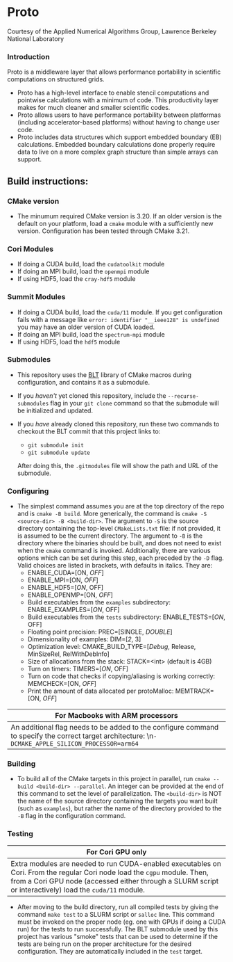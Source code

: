 # Proto
Courtesy of the Applied Numerical Algorithms Group, Lawrence Berkeley National Laboratory

### Introduction
Proto is a middleware layer that allows performance portability in scientific computations on structured grids. 
* Proto has a high-level interface to enable stencil computations and pointwise calculations with a minimum of code.  This productivity layer makes for much cleaner and smaller scientific codes.
* Proto allows users to have performance portability between platformas (including accelerator-based platforms) without having to change user code.
* Proto includes data structures which support embedded boundary (EB) calculations.  Embedded boundary calculations done properly require data to live on a more complex graph structure than simple arrays can support. 

## Build instructions:
### CMake version
* The minumum required CMake version is 3.20. If an older version is the default on your platform, load a `cmake` module with a sufficiently new version. Configuration has been tested through CMake 3.21.
### Cori Modules
* If doing a CUDA build, load the `cudatoolkit` module
* If doing an MPI build, load the `openmpi` module
* If using HDF5, load the `cray-hdf5` module
### Summit Modules
* If doing a CUDA build, load the `cuda/11` module. If you get configuration fails with a message like `error: identifier "__ieee128" is
  undefined` you may have an older version of CUDA loaded.
* If doing an MPI build, load the `spectrum-mpi` module
* If using HDF5, load the `hdf5` module

### Submodules
* This repository uses the [BLT](https://github.com/LLNL/blt) library of CMake macros during configuration, and contains it as a submodule.
* If you *haven't* yet cloned this repository, include the `--recurse-submodules` flag in your `git clone` command so that the submodule will be initialized and updated.
* If you *have* already cloned this repository, run these two commands to checkout the BLT commit that this project links to:
   - `git submodule init`
   - `git submodule update`
   
   After doing this, the `.gitmodules` file will show the path and URL of the submodule.

### Configuring
* The simplest command assumes you are at the top directory of the repo and is `cmake -B build`. More generically, the command is `cmake -S <source-dir> -B <build-dir>`. The argument to `-S` is the source directory containing the top-level `CMakeLists.txt` file: if not provided, it is assumed to be the current directory. The argument to `-B` is the directory where the binaries should be built, and does not need to exist when the `cmake` command is invoked. Additionally, there are various options which can be set during this step, each preceded by the `-D` flag. Valid choices are listed in brackets, with defaults in italics. They are:
   - ENABLE_CUDA=[ON, *OFF*]
   - ENABLE_MPI=[ON, *OFF*]
   - ENABLE_HDF5=[*ON*, OFF]
   - ENABLE_OPENMP=[ON, *OFF*]
   - Build executables from the `examples` subdirectory: ENABLE_EXAMPLES=[*ON*, OFF]
   - Build executables from the `tests` subdirectory: ENABLE_TESTS=[*ON*, OFF]
   - Floating point precision: PREC=[SINGLE, *DOUBLE*]
   - Dimensionality of examples: DIM=[*2*, 3]
   - Optimization level: CMAKE_BUILD_TYPE=[*Debug*, Release, MinSizeRel, RelWithDebInfo]
   - Size of allocations from the stack: STACK=\<int\> (default is 4GB)
   - Turn on timers: TIMERS=[*ON*, OFF]
   - Turn on code that checks if copying/aliasing is working correctly: MEMCHECK=[ON, *OFF*]
   - Print the amount of data allocated per protoMalloc: MEMTRACK=[ON, *OFF*]

| For Macbooks with ARM processors |
| -------------------------------- |
| An additional flag needs to be added to the configure command to specify the correct target architecture: \\n`-DCMAKE_APPLE_SILICON_PROCESSOR=arm64` |
   
### Building
* To build all of the CMake targets in this project in parallel, run `cmake --build <build-dir> --parallel`. An integer can be provided at the end of this command to set the level of parallelization. The `<build-dir>` is NOT the name of the source directory containing the targets you want built (such as `examples`), but rather the name of the directory provided to the `-B` flag in the configuration command.
   
### Testing
| For Cori GPU only| 
| ---------------- |
| Extra modules are needed to run CUDA-enabled executables on Cori. From the regular Cori node load the `cgpu` module. Then, from a Cori GPU node (accessed either through a SLURM script or interactively) load the `cuda/11` module. |
* After moving to the build directory, run all compiled tests by giving the command `make test` to a SLURM script or `salloc` line. This command must be invoked on the proper node (eg. one with GPUs if doing a CUDA run) for the tests to run successfully. The BLT submodule used by this project has various "smoke" tests that can be used to determine if the tests are being run on the proper architecture for the desired configuration. They are automatically included in the `test` target.
